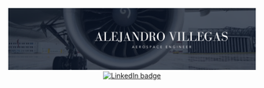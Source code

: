 <div id="header" align="center">
  <img decoding="async" src="Portada.png" width="800"/>
</div>

<div style="text-align: center;">
  <a href="https://www.linkedin.com/in/noelianav/">
    <img src="https://img.shields.io/badge/LinkedIn-0077B5?style=for-the-badge&logo=linkedin&logoColor=white" alt="LinkedIn badge"/>
  </a>
</div>
